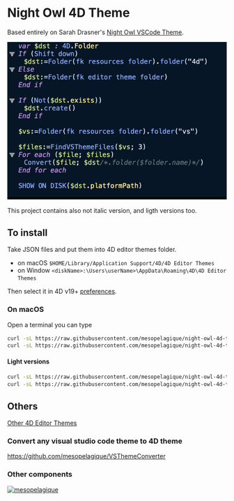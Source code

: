 # Night Owl 4D Theme

Based entirely on Sarah Drasner's [Night Owl VSCode Theme](https://github.com/1bharat/night-owl-alfred-theme).

![Sample](sample.png)

This project contains also not italic version, and ligth versions too.

## To install

Take JSON files and put them into 4D editor themes folder.
- on macOS `$HOME/Library/Application Support/4D/4D Editor Themes`
- on Window `<diskName>:\Users\userName>\AppData\Roaming\4D\4D Editor Themes`

Then select it in 4D v19+ [preferences](https://developer.4d.com/docs/en/Preferences/methods.html#themes).

### On macOS

Open a terminal you can type

```bash
curl -sL https://raw.githubusercontent.com/mesopelagique/night-owl-4d-theme/main/Night%20Owl-color-theme.json -o $HOME/Library/Application\ Support/4D/4D\ Editor\ Themes/Night\ Owl-color-theme.json
curl -sL https://raw.githubusercontent.com/mesopelagique/night-owl-4d-theme/main/Night%20Owl-color-theme-noitalic.json -o $HOME/Library/Application\ Support/4D/4D\ Editor\ Themes/Night\ Owl-color-theme-noitalic.json
```

#### Light versions

```bash
curl -sL https://raw.githubusercontent.com/mesopelagique/night-owl-4d-theme/main/Night%20Owl-Light-color-theme.json -o $HOME/Library/Application\ Support/4D/4D\ Editor\ Themes/Night\ Owl-Light-color-theme.json
curl -sL https://raw.githubusercontent.com/mesopelagique/night-owl-4d-theme/main/Night%20Owl-Light-color-theme-noitalic.json -o $HOME/Library/Application\ Support/4D/4D\ Editor\ Themes/Night\ Owl-Light-color-theme-noitalic.json
```

## Others

[Other 4D Editor Themes](https://github.com/topics/4d-theme)

### Convert any visual studio code theme to 4D theme

https://github.com/mesopelagique/VSThemeConverter

### Other components

[<img src="https://mesopelagique.github.io/quatred.png" alt="mesopelagique"/>](https://mesopelagique.github.io/)
